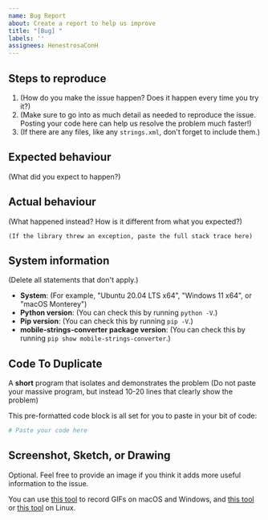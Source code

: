 ```yaml
---
name: Bug Report 
about: Create a report to help us improve
title: "[Bug] "
labels: ''
assignees: HenestrosaConH
---
```


Steps to reproduce
------------------

1. (How do you make the issue happen? Does it happen every time you try it?)
2. (Make sure to go into as much detail as needed to reproduce the issue. Posting your code here can help us resolve the problem much faster!)
3. (If there are any files, like any `strings.xml`, don't forget to include them.)

Expected behaviour
------------------

(What did you expect to happen?)

Actual behaviour
----------------

(What happened instead? How is it different from what you expected?)

```
(If the library threw an exception, paste the full stack trace here)
```

System information
------------------

(Delete all statements that don't apply.)

- **System**: (For example, "Ubuntu 20.04 LTS x64", "Windows 11 x64", or "macOS Monterey")
- **Python version**: (You can check this by running `python -V`.)
- **Pip version**: (You can check this by running `pip -V`.)
- **mobile-strings-converter package version**: (You can check this by running `pip show mobile-strings-converter`.)


Code To Duplicate
------------------

A **short** program that isolates and demonstrates the problem (Do not paste your massive program, but instead 10-20 lines that clearly show the problem)

This pre-formatted code block is all set for you to paste in your bit of code:

```python
# Paste your code here
```

Screenshot, Sketch, or Drawing
---------------------

Optional. Feel free to provide an image if you think it adds more useful information to the issue.

You can use [this tool](https://www.cockos.com/licecap/) to record GIFs on macOS and Windows, and [this tool](https://github.com/colinkeenan/silentcast) or [this tool](https://github.com/GNOME/byzanz) on Linux.